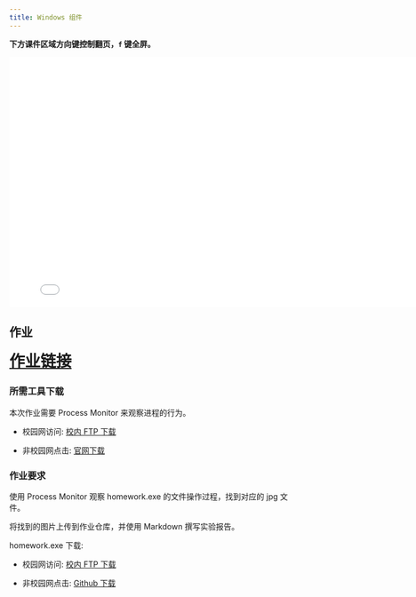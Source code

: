 ```yaml
---
title: Windows 组件
---
```


**下方课件区域方向键控制翻页，`f` 键全屏。**

<iframe src="./slideshow.html" frameborder=0 width=800 height=450></iframe>

## 作业

<b style='color:red;font-size:2em;'>[作业链接](https://classroom.github.com/a/hHQr2Y4l)</b>

### 所需工具下载

本次作业需要 Process Monitor 来观察进程的行为。

- 校园网访问: [校内 FTP 下载](http://202.205.24.235/ftp/%E8%AE%A1%E7%AE%97%E6%9C%BA%E5%AE%89%E5%85%A8%E4%B8%8E%E7%BB%B4%E6%8A%A4/software/ProcessMonitor.zip)

- 非校园网点击: [官网下载](https://download.sysinternals.com/files/ProcessMonitor.zip)

### 作业要求

使用 Process Monitor 观察 homework.exe 的文件操作过程，找到对应的 jpg 文件。

将找到的图片上传到作业仓库，并使用 Markdown 撰写实验报告。

homework.exe 下载:

- 校园网访问: [校内 FTP 下载](http://10.48.5.5/homeworks/3-process-analysis/ProcessMonitor.zip)

- 非校园网点击: [Github 下载](https://anjingcuc.github.io/courses-wiki/cms/windows-components/homework.zip)
